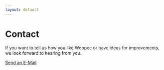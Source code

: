 ```yaml
---
layout: default
---
```

# Contact

If you want to tell us how you like Woopec or have ideas for improvements, we look forward to hearing from you.

[Send an E-Mail](mailto:woopec.graphics@gmail.com)